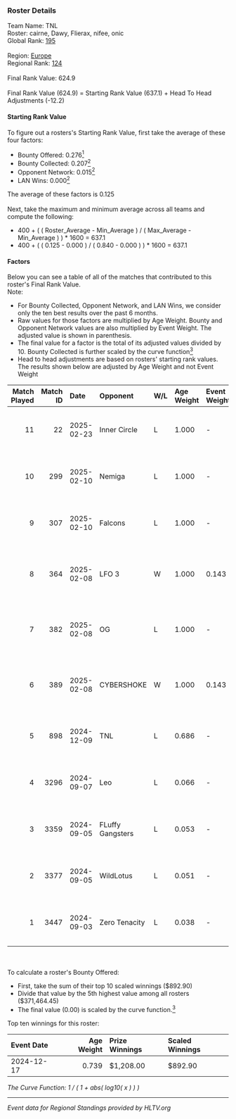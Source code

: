 ### Roster Details<br />
Team Name: TNL<br />
Roster: cairne, Dawy, Flierax, nifee, onic<br />
Global Rank: [195](../../standings_global_2025_02_24.md)<br />
<br />
Region: [Europe]( ../../standings_europe_2025_02_24.md)<br />
Regional Rank: [124]( ../../standings_europe_2025_02_24.md)<br />
<br />
Final Rank Value:  624.9<br />
<br />
Final Rank Value (624.9) = Starting Rank Value (637.1) + Head To Head Adjustments (-12.2)<br />

#### Starting Rank Value<br />
To figure out a rosters's Starting Rank Value, first take the average of these four factors:<br />
- Bounty Offered: 0.276[<sup>1</sup>](#table2)
- Bounty Collected: 0.207[<sup>2</sup>](#table1)
- Opponent Network: 0.015[<sup>2</sup>](#table1)
- LAN Wins: 0.000[<sup>2</sup>](#table1)

The average of these factors is 0.125<br />
<br />
Next, take the maximum and minimum average across all teams and compute the following:<br />
- 400 + ( ( Roster_Average - Min_Average ) / ( Max_Average - Min_Average ) ) * 1600 = 637.1
- 400 + ( ( 0.125 - 0.000 ) / ( 0.840 - 0.000 ) ) * 1600 = 637.1


#### Factors<br />
Below you can see a table of all of the matches that contributed to this roster's Final Rank Value.<br />
Note:<br />

- For Bounty Collected, Opponent Network, and LAN Wins, we consider only the ten best results over the past 6 months.
- Raw values for those factors are multiplied by Age Weight. Bounty and Opponent Network values are also multiplied by Event Weight. The adjusted value is shown in parenthesis.
- The final value for a factor is the total of its adjusted values divided by 10. Bounty Collected is further scaled by the curve function[<sup>3</sup>](#curveFunction)
- Head to head adjustments are based on rosters' starting rank values. The results shown below are adjusted by Age Weight and not Event Weight
<span id="table1"></span><br />


| Match Played | Match ID | Date       | Opponent         | W/L | Age Weight | Event Weight | Bounty Collected | Opponent Network | LAN Wins  | H2H Adj. | Roster                                 |
| -: | -: | :- | :- | :- | :- | :- | :- | :- | :- | -: | :- |
|           11 |       22 | 2025-02-23 | Inner Circle     | L   | 1.000      | -            | -                | -                | -         |   -21.24 | cairne, Dawy, Flierax, nifee, onic     |
|           10 |      299 | 2025-02-10 | Nemiga           | L   | 1.000      | -            | -                | -                | -         |    -4.50 | cairne, Dawy, Flierax, nifee, onic     |
|            9 |      307 | 2025-02-10 | Falcons          | L   | 1.000      | -            | -                | -                | -         |    -0.05 | cairne, Dawy, Flierax, nifee, onic     |
|            8 |      364 | 2025-02-08 | LFO 3            | W   | 1.000      | 0.143        | 0.000 (0.000)    | 0.059 (0.008)    | 0 (0.000) |     6.39 | cairne, Dawy, Flierax, nifee, s-chilla |
|            7 |      382 | 2025-02-08 | OG               | L   | 1.000      | -            | -                | -                | -         |    -5.64 | cairne, Dawy, Flierax, nifee, s-chilla |
|            6 |      389 | 2025-02-08 | CYBERSHOKE       | W   | 1.000      | 0.143        | 0.010 (0.001)    | 1.000 (0.143)    | 0 (0.000) |    22.87 | cairne, Dawy, Flierax, nifee, s-chilla |
|            5 |      898 | 2024-12-09 | TNL              | L   | 0.686      | -            | -                | -                | -         |    -7.79 | ch1rs, Dawy, Flierax, nifee, Psycho    |
|            4 |     3296 | 2024-09-07 | Leo              | L   | 0.066      | -            | -                | -                | -         |    -0.69 | cairne, Dawy, Flierax, nifee, Psycho   |
|            3 |     3359 | 2024-09-05 | FLuffy Gangsters | L   | 0.053      | -            | -                | -                | -         |    -0.72 | cairne, Dawy, Flierax, nifee, Psycho   |
|            2 |     3377 | 2024-09-05 | WildLotus        | L   | 0.051      | -            | -                | -                | -         |    -0.55 | cairne, Dawy, Flierax, nifee, Psycho   |
|            1 |     3447 | 2024-09-03 | Zero Tenacity    | L   | 0.038      | -            | -                | -                | -         |    -0.28 | cairne, Dawy, Flierax, nifee, Psycho   |

<br />
<span id="table2"></span><br />
To calculate a roster's Bounty Offered:<br />

- First, take the sum of their top 10 scaled winnings ($892.90)
- Divide that value by the 5th highest value among all rosters ($371,464.45)
- The final value (0.00) is scaled by the curve function.[<sup>3</sup>](#curveFunction)

Top ten winnings for this roster:<br />

| Event Date | Age Weight | Prize Winnings | Scaled Winnings |
| :- | -: | :- | :- |
| 2024-12-17 |      0.739 | $1,208.00      | $892.90         |


<span id="curveFunction"></span>_The Curve Function: 1 / ( 1 + abs( log10( x ) ) )_<br />

---
_Event data for Regional Standings provided by HLTV.org_<br />
